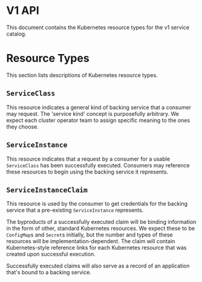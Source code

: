 # V1 API

This document contains the Kubernetes resource types for the v1 service catalog.

# Resource Types

This section lists descriptions of Kubernetes resource types.

## `ServiceClass`

This resource indicates a general kind of backing service that a consumer
may request. The 'service kind' concept is purposefully arbitrary. We expect
each cluster operator team to assign specific meaning to the ones they choose.

## `ServiceInstance`

This resource indicates that a request by a consumer for a usable `ServiceClass`
has been successfully executed. Consumers may reference these resources to
begin using the backing service it represents.

## `ServiceInstanceClaim`

This resource is used by the consumer to get credentials for the backing service
that a pre-existing `ServiceInstance` represents.

The byproducts of a successfully executed claim will be binding information
in the form of other, standard Kubernetes resources. We expect these to be
`ConfigMap`s and `Secret`s initially, but the number and types of these
resources will be implementation-dependent. The claim will contain
Kubernetes-style reference links for each Kubernetes resource that was created
upon successful execution.

Successfully executed claims will also serve as a record of an application that's
bound to a backing service.
